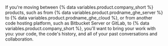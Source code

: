 If you're moving between {% data variables.product.company_short %} products, such as from {% data variables.product.prodname_ghe_server %} to {% data variables.product.prodname_ghe_cloud %}, or from another code hosting platform, such as Bitbucket Server or GitLab, to {% data variables.product.company_short %}, you'll want to bring your work with you: your code, the code's history, and all of your past conversations and collaboration.
